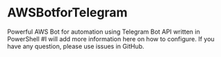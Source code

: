 # AWSBotforTelegram
Powerful AWS Bot for automation using Telegram Bot API written in PowerShell
#I will add more information here on how to configure. If you have any question, please use issues in GitHub.
